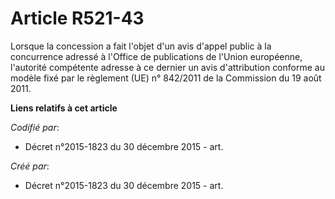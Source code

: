 # Article R521-43

Lorsque la concession a fait l'objet d'un avis d'appel public à la concurrence adressé à l'Office de publications de l'Union
européenne, l'autorité compétente adresse à ce dernier un avis d'attribution conforme au modèle fixé par le règlement (UE) n°
842/2011 de la Commission du 19 août 2011.

**Liens relatifs à cet article**

_Codifié par_:

  - Décret n°2015-1823 du 30 décembre 2015 - art.

_Créé par_:

  - Décret n°2015-1823 du 30 décembre 2015 - art.
